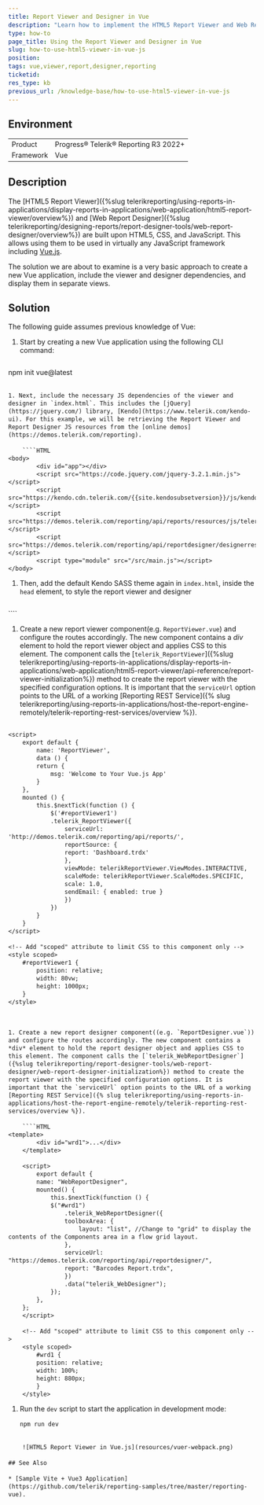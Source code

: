 ```yaml
---
title: Report Viewer and Designer in Vue
description: "Learn how to implement the HTML5 Report Viewer and Web Report Designer in a Vue application."
type: how-to
page_title: Using the Report Viewer and Designer in Vue
slug: how-to-use-html5-viewer-in-vue-js
position: 
tags: vue,viewer,report,designer,reporting
ticketid:
res_type: kb
previous_url: /knowledge-base/how-to-use-html5-viewer-in-vue-js
---
```


## Environment

<table>
	<tr>
		<td>Product</td>
		<td>Progress® Telerik® Reporting R3 2022+</td>
	</tr>
	<tr>
		<td>Framework</td>
		<td>Vue</td>
	</tr>
</table>


## Description

The [HTML5 Report Viewer]({%slug telerikreporting/using-reports-in-applications/display-reports-in-applications/web-application/html5-report-viewer/overview%}) and [Web Report Designer]({%slug telerikreporting/designing-reports/report-designer-tools/web-report-designer/overview%}) are built upon HTML5, CSS, and JavaScript. This allows using them to be used in virtually any JavaScript framework including [Vue.js](https://vuejs.org/).

The solution we are about to examine is a very basic approach to create a new Vue application, include the viewer and designer dependencies, and display them in separate views.

## Solution

The following guide assumes previous knowledge of Vue:

1. Start by creating a new Vue application using the following CLI command:

	````PowerShell
npm init vue@latest
````

1. Next, include the necessary JS dependencies of the viewer and designer in `index.html`. This includes the [jQuery](https://jquery.com/) library, [Kendo](https://www.telerik.com/kendo-ui). For this example, we will be retrieving the Report Viewer and Report Designer JS resources from the [online demos](https://demos.telerik.com/reporting).

	````HTML
<body>
		<div id="app"></div>
		<script src="https://code.jquery.com/jquery-3.2.1.min.js"></script>
		<script src="https://kendo.cdn.telerik.com/{{site.kendosubsetversion}}/js/kendo.all.min.js"></script>
		<script src="https://demos.telerik.com/reporting/api/reports/resources/js/telerikReportViewer"></script>
		<script src="https://demos.telerik.com/reporting/api/reportdesigner/designerresources/js/webReportDesigner"></script>
		<script type="module" src="/src/main.js"></script>
</body>
````
	
1. Then, add the default Kendo SASS theme again in `index.html`, inside the `head` element, to style the report viewer and designer

	````HTML
<link rel="stylesheet" href="https://kendo.cdn.telerik.com/themes/5.9.0/default/default-main.css" />
````

1. Create a new report viewer component(e.g. `ReportViewer.vue`) and configure the routes accordingly. The new component contains a *div* element to hold the report viewer object and applies CSS to this element. The component calls the [`telerik_ReportViewer`]({%slug telerikreporting/using-reports-in-applications/display-reports-in-applications/web-application/html5-report-viewer/api-reference/report-viewer-initialization%}) method to create the report viewer with the specified configuration options. It is important that the `serviceUrl` option points to the URL of a working [Reporting REST Service]({% slug telerikreporting/using-reports-in-applications/host-the-report-engine-remotely/telerik-reporting-rest-services/overview %}). 

	````HTML
<template>
		<div class="hello">
			<h1></h1>
			<div id="reportViewer1">loading...</div>
		</div>
	</template>

	<script>
		export default {
			name: 'ReportViewer',
			data () {
			return {
				msg: 'Welcome to Your Vue.js App'
			}
		},
		mounted () {
			this.$nextTick(function () {
				$('#reportViewer1')
				.telerik_ReportViewer({
					serviceUrl: 'http://demos.telerik.com/reporting/api/reports/',
					reportSource: {
					report: 'Dashboard.trdx'
					},
					viewMode: telerikReportViewer.ViewModes.INTERACTIVE,
					scaleMode: telerikReportViewer.ScaleModes.SPECIFIC,
					scale: 1.0,
					sendEmail: { enabled: true }
					})
				})
			}
		}
	</script>
	
	<!-- Add "scoped" attribute to limit CSS to this component only -->
	<style scoped>	
		#reportViewer1 {
			position: relative;
			width: 80vw;
			height: 1000px;
		}
	</style>
````


1. Create a new report designer component((e.g. `ReportDesigner.vue`)) and configure the routes accordingly. The new component contains a *div* element to hold the report designer object and applies CSS to this element. The component calls the [`telerik_WebReportDesigner`]({%slug telerikreporting/report-designer-tools/web-report-designer/web-report-designer-initialization%}) method to create the report viewer with the specified configuration options. It is important that the `serviceUrl` option points to the URL of a working [Reporting REST Service]({% slug telerikreporting/using-reports-in-applications/host-the-report-engine-remotely/telerik-reporting-rest-services/overview %}).

	````HTML
<template>
		<div id="wrd1">...</div>
	</template>
	
	<script>
		export default {
		name: "WebReportDesigner",
		mounted() {
			this.$nextTick(function () {
			$("#wrd1")
				.telerik_WebReportDesigner({
				toolboxArea: {
					layout: "list", //Change to "grid" to display the contents of the Components area in a flow grid layout.
				},
				serviceUrl: "https://demos.telerik.com/reporting/api/reportdesigner/",
				report: "Barcodes Report.trdx",
				})
				.data("telerik_WebDesigner");
			});
		},
	};
	</script>
	
	<!-- Add "scoped" attribute to limit CSS to this component only -->
	<style scoped>
		#wrd1 {
		position: relative;
		width: 100%;
		height: 880px;
		}
	</style>
````

1. Run the `dev` script to start the application in development mode:

	````PowerShell
	npm run dev
````
	
	![HTML5 Report Viewer in Vue.js](resources/vuer-webpack.png)
	
## See Also

* [Sample Vite + Vue3 Application](https://github.com/telerik/reporting-samples/tree/master/reporting-vue).

